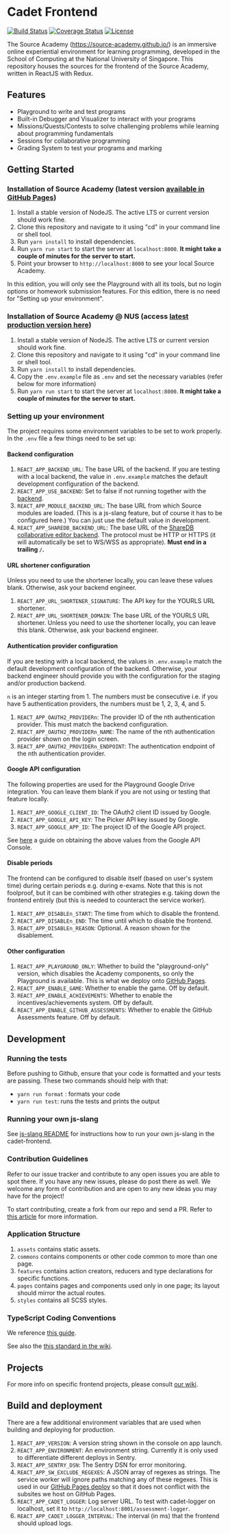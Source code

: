 # Cadet Frontend

[![Build Status](https://travis-ci.org/source-academy/cadet-frontend.svg?branch=master)](https://travis-ci.org/source-academy/cadet-frontend)
[![Coverage Status](https://coveralls.io/repos/github/source-academy/cadet-frontend/badge.svg?branch=master)](https://coveralls.io/github/source-academy/cadet-frontend?branch=master)
[![License](https://img.shields.io/github/license/source-academy/cadet-frontend)](https://github.com/source-academy/cadet-frontend/blob/master/LICENSE)

The Source Academy (<https://source-academy.github.io/>) is an immersive online experiential environment for learning programming, developed in the School of Computing at the National University of Singapore. This repository houses the sources for the frontend of the Source Academy, written in ReactJS with Redux.

## Features
- Playground to write and test programs
- Built-in Debugger and Visualizer to interact with your programs
- Missions/Quests/Contests to solve challenging problems while learning about programming fundamentals
- Sessions for collaborative programming
- Grading System to test your programs and marking

## Getting Started

### Installation of Source Academy (latest version [available in GitHub Pages](https://source-academy.github.io/))

1. Install a stable version of NodeJS. The active LTS or current version should work fine.
2. Clone this repository and navigate to it using "cd" in your command line or shell tool.
3. Run `yarn install` to install dependencies.
4. Run `yarn run start` to start the server at `localhost:8000`. **It might take a couple of minutes for the server to start.**
5. Point your browser to `http://localhost:8000` to see your local Source Academy.

In this edition, you will only see the Playground with all its tools, but no login options or homework submission features. For this edition, there is no need for "Setting up your environment".

### Installation of Source Academy @ NUS (access [latest production version here](https://sourceacademy.nus.edu.sg))

1. Install a stable version of NodeJS. The active LTS or current version should work fine.
2. Clone this repository and navigate to it using "cd" in your command line or shell tool.
3. Run `yarn install` to install dependencies.
4. Copy the `.env.example` file as `.env` and set the necessary variables (refer below for more information)
5. Run `yarn run start` to start the server at `localhost:8000`. **It might take a couple of minutes for the server to start.**

### Setting up your environment

The project requires some environment variables to be set to work properly. In the `.env` file a few things need to be set up:

#### Backend configuration

1. `REACT_APP_BACKEND_URL`: The base URL of the backend. If you are testing with a local backend, the value in `.env.example` matches the default development configuration of the backend.
1. `REACT_APP_USE_BACKEND`: Set to false if not running together with the [backend](https://github.com/source-academy/cadet).
1. `REACT_APP_MODULE_BACKEND_URL`: The base URL from which Source modules are loaded. (This is a js-slang feature, but of course it has to be configured here.) You can just use the default value in development.
1. `REACT_APP_SHAREDB_BACKEND_URL`: The base URL of the [ShareDB collaborative editor backend](https://github.com/source-academy/sharedb-ace-backend). The protocol must be HTTP or HTTPS (it will automatically be set to WS/WSS as appropriate). **Must end in a trailing `/`.**

#### URL shortener configuration

Unless you need to use the shortener locally, you can leave these values blank. Otherwise, ask your backend engineer.

1. `REACT_APP_URL_SHORTENER_SIGNATURE`: The API key for the YOURLS URL shortener.
1. `REACT_APP_URL_SHORTENER_DOMAIN`: The base URL of the YOURLS URL shortener. Unless you need to use the shortener locally, you can leave this blank. Otherwise, ask your backend engineer.

#### Authentication provider configuration

If you are testing with a local backend, the values in `.env.example` match the default development configuration of the backend. Otherwise, your backend engineer should provide you with the configuration for the staging and/or production backend.

`n` is an integer starting from 1. The numbers must be consecutive i.e. if you have 5 authentication providers, the numbers must be 1, 2, 3, 4, and 5.

1. `REACT_APP_OAUTH2_PROVIDERn`: The provider ID of the nth authentication provider. This must match the backend configuration.
1. `REACT_APP_OAUTH2_PROVIDERn_NAME`: The name of the nth authentication provider shown on the login screen.
1. `REACT_APP_OAUTH2_PROVIDERn_ENDPOINT`: The authentication endpoint of the nth authentication provider.

#### Google API configuration

The following properties are used for the Playground Google Drive integration. You can leave them blank if you are not using or testing that feature locally.

1. `REACT_APP_GOOGLE_CLIENT_ID`: The OAuth2 client ID issued by Google.
1. `REACT_APP_GOOGLE_API_KEY`: The Picker API key issued by Google.
1. `REACT_APP_GOOGLE_APP_ID`: The project ID of the Google API project.

See [here](https://github.com/source-academy/cadet-frontend/wiki/Google-Drive-Persistence) a guide on obtaining the above values from the Google API Console.

#### Disable periods

The frontend can be configured to disable itself (based on user's system time) during certain periods e.g. during e-exams. Note that this is not foolproof, but it can be combined with other strategies e.g. taking down the frontend entirely (but this is needed to counteract the service worker).

1. `REACT_APP_DISABLEn_START`: The time from which to disable the frontend.
1. `REACT_APP_DISABLEn_END`: The time until which to disable the frontend.
1. `REACT_APP_DISABLEn_REASON`: Optional. A reason shown for the disablement.

#### Other configuration

1. `REACT_APP_PLAYGROUND_ONLY`: Whether to build the "playground-only" version, which disables the Academy components, so only the Playground is available. This is what we deploy onto [GitHub Pages](https://source-academy.github.io).
1. `REACT_APP_ENABLE_GAME`: Whether to enable the game. Off by default.
1. `REACT_APP_ENABLE_ACHIEVEMENTS`: Whether to enable the incentives/achievements system. Off by default.
1. `REACT_APP_ENABLE_GITHUB_ASSESSMENTS`: Whether to enable the GitHub Assessments feature. Off by default.

## Development

### Running the tests

Before pushing to Github, ensure that your code is formatted and your tests are passing. These two commands should help with that:

- `yarn run format` : formats your code
- `yarn run test`: runs the tests and prints the output

### Running your own js-slang

See [js-slang README](https://github.com/source-academy/js-slang#using-your-js-slang-in-local-source-academy) for instructions how to run your own js-slang in the cadet-frontend.

### Contribution Guidelines

Refer to our issue tracker and contribute to any open issues you are able to spot there. If you have any new issues, please do post there as well. We welcome any form of contribution and are open to any new ideas you may have for the project!

To start contributing, create a fork from our repo and send a PR. Refer to [this article](https://help.github.com/en/articles/fork-a-repo) for more information.

### Application Structure

1. `assets` contains static assets.
1. `commons` contains components or other code common to more than one page.
1. `features` contains action creators, reducers and type declarations for specific functions.
1. `pages` contains pages and components used only in one page; its layout should mirror the actual routes.
1. `styles` contains all SCSS styles.

### TypeScript Coding Conventions

We reference [this guide](https://github.com/piotrwitek/react-redux-typescript-guide).

See also the [this standard in the wiki](https://github.com/source-academy/cadet-frontend/wiki/Coding-Standard).

## Projects

For more info on specific frontend projects, please consult [our wiki](https://github.com/source-academy/cadet-frontend/wiki).

## Build and deployment

There are a few additional environment variables that are used when building and deploying for production.

1. `REACT_APP_VERSION`: A version string shown in the console on app launch.
1. `REACT_APP_ENVIRONMENT`: An environment string. Currently it is only used to differentiate different deploys in Sentry.
1. `REACT_APP_SENTRY_DSN`: The Sentry DSN for error monitoring.
1. `REACT_APP_SW_EXCLUDE_REGEXES`: A JSON array of regexes as strings. The service worker will ignore paths matching any of these regexes. This is used in our [GitHub Pages deploy](https://source-academy.github.io) so that it does not conflict with the subsites we host on GitHub Pages.
1. `REACT_APP_CADET_LOGGER`: Log server URL. To test with cadet-logger on localhost, set it to `http://localhost:8001/assessment-logger`.
1. `REACT_APP_CADET_LOGGER_INTERVAL`: The interval (in ms) that the frontend should upload logs.
